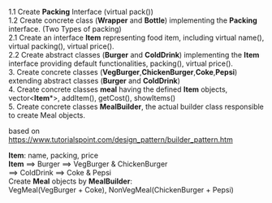 1.1 Create **Packing** Interface (virtual pack())    
1.2 Create concrete class (**Wrapper** and **Bottle**) implementing the **Packing** interface. (Two Types of packing)    
2.1 Create an interface **Item** representing food item, including virtual name(), virtual packing(), virtual price().    
2.2 Create abstract classes (**Burger** and **ColdDrink**) implementing the **Item** interface providing default functionalities, packing(), virtual price().   
3. Create concrete classes (**VegBurger**,**ChickenBurger**,**Coke**,**Pepsi**) extending abstract classes (**Burger** and **ColdDrink**)  
4. Create concrete classes **meal** having the defined **Item** objects, vector<**Item***>, addItem(), getCost(), showItems()    
5. Create concrete classes **MealBuilder**, the actual builder class responsible to create Meal objects.

based on https://www.tutorialspoint.com/design_pattern/builder_pattern.htm


**Item**: name, packing, price    
**Item** 
==> Burger ==> VegBurger & ChickenBurger        
==> ColdDrink ==> Coke & Pepsi   
Create **Meal** objects by **MealBuilder**:     
VegMeal(VegBurger + Coke), NonVegMeal(ChickenBurger + Pepsi)

